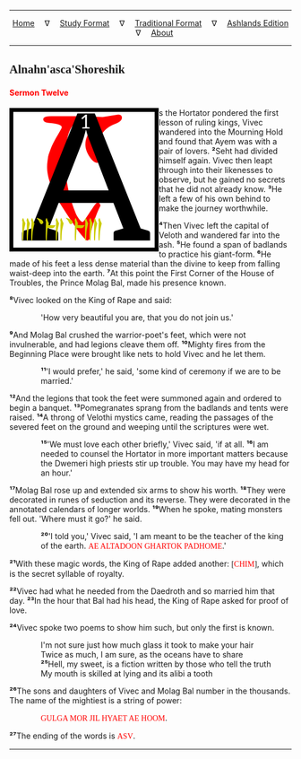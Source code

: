 
---

<!--- CSS for local font files -->

<style>
@font-face {
    font-family: Daedric;
    src: url('../../../assets/fonts/ttf/HayghinDaedric.ttf') format('truetype');
    font-weight: medium;
    font-style: normal;
}
</style>

<!--- Jekyll Page Links -->

<center>
<a href="../../../index.html">Home</a>
&emsp;&nabla;&emsp;
<a href="../../index-study.html">Study Format</a>
&emsp;&nabla;&emsp;
<a href="../../index-traditional.html">Traditional Format</a>
&emsp;&nabla;&emsp;
<a href="../../index-ashlands.html">Ashlands Edition</a>
&emsp;&nabla;&emsp;
<a href="../../../about.html">About</a>
</center>

<!--- Markdown Body Below: -->

---

## <span style="font-family:Daedric">Alnahn'asca'Shoreshik</span>

#### <span style="color:red">Sermon Twelve</span>

<img align="left" alt="A" src="../../../assets/images/initials/initial_12.svg">s the Hortator pondered the first lesson of ruling kings, Vivec wandered into the Mourning Hold and found that Ayem was with a pair of lovers.
<b>&sup2;</b>Seht had divided himself again. Vivec then leapt through into their likenesses to observe, but he gained no secrets that he did not already know.
<b>&sup3;</b>He left a few of his own behind to make the journey worthwhile.

<b>&#8308;</b>Then Vivec left the capital of Veloth and wandered far into the ash.
<b>&#8309;</b>He found a span of badlands to practice his giant-form.
<b>&#8310;</b>He made of his feet a less dense material than the divine to keep from falling waist-deep into the earth.
<b>&#8311;</b>At this point the First Corner of the House of Troubles, the Prince Molag Bal, made his presence known.

<b>&#8312;</b>Vivec looked on the King of Rape and said:

<span style="display:inline-block;padding-left:4em">'How very beautiful you are, that you do not join us.'</span>

<b>&#8313;</b>And Molag Bal crushed the warrior-poet's feet, which were not invulnerable, and had legions cleave them off.
<b>&sup1;&#8304;</b>Mighty fires from the Beginning Place were brought like nets to hold Vivec and he let them.

<span style="display:inline-block;padding-left:4em"><b>&sup1;&sup1;</b>'I would prefer,' he said, 'some kind of ceremony if we are to be married.'</span>

<b>&sup1;&sup2;</b>And the legions that took the feet were summoned again and ordered to begin a banquet.
<b>&sup1;&sup3;</b>Pomegranates sprang from the badlands and tents were raised.
<b>&sup1;&#8308;</b>A throng of Velothi mystics came, reading the passages of the severed feet on the ground and weeping until the scriptures were wet.

<span style="display:inline-block;padding-left:4em"><b>&sup1;&#8309;</b>'We must love each other briefly,' Vivec said, 'if at all.
<b>&sup1;&#8310;</b>I am needed to counsel the Hortator in more important matters because the Dwemeri high priests stir up trouble. You may have my head for an hour.'</span>

<b>&sup1;&#8311;</b>Molag Bal rose up and extended six arms to show his worth.
<b>&sup1;&#8312;</b>They were decorated in runes of seduction and its reverse. They were decorated in the annotated calendars of longer worlds.
<b>&sup1;&#8313;</b>When he spoke, mating monsters fell out. 'Where must it go?' he said.

<span style="display:inline-block;padding-left:4em"><b>&sup2;&#8304;</b>'I told you,' Vivec said, 'I am meant to be the teacher of the king of the earth.
<span style="font-family:Daedric;color:red">AE ALTADOON GHARTOK PADHOME</span>.'</span>

<b>&sup2;&sup1;</b>With these magic words, the King of Rape added another:
<span style="font-family:Daedric">[<span style="color:red">CHIM</span>]</span>,
which is the secret syllable of royalty.

<b>&sup2;&sup2;</b>Vivec had what he needed from the Daedroth and so married him that day.
<b>&sup2;&sup3;</b>In the hour that Bal had his head, the King of Rape asked for proof of love.

<b>&sup2;&#8308;</b>Vivec spoke two poems to show him such, but only the first is known.

<span style="display:inline-block;padding-left:4em">I'm not sure just how much glass it took to make your hair</span>\
<span style="display:inline-block;padding-left:4em">Twice as much, I am sure, as the oceans have to share</span>\
<span style="display:inline-block;padding-left:4em"><b>&sup2;&#8309;</b>Hell, my sweet, is a fiction written by those who tell the truth</span>\
<span style="display:inline-block;padding-left:4em">My mouth is skilled at lying and its alibi a tooth</span>

<b>&sup2;&#8310;</b>The sons and daughters of Vivec and Molag Bal number in the thousands. The name of the mightiest is a string of power:

<span style="display:inline-block;padding-left:4em"><span style="font-family:Daedric;color:red">GULGA MOR JIL HYAET AE HOOM</span>.</span>

<b>&sup2;&#8311;</b>The ending of the words is
<span style="font-family:Daedric;color:red">ASV</span>.

---
